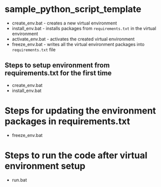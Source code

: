 # sample_python_script_template

* create_env.bat - creates a new virtual environment
* install_env.bat - installs packages from ```requirements.txt``` in the virtual environment
* activate_env.bat - activates the created virtual environment
* freeze_env.bat - writes all the virtual environment packages into ```requirements.txt``` file

## Steps to setup environment from requirements.txt for the first time
* create_env.bat
* install_env.bat

# Steps for updating the environment packages in requirements.txt
* freeze_env.bat

# Steps to run the code after virtual environment setup
* run.bat